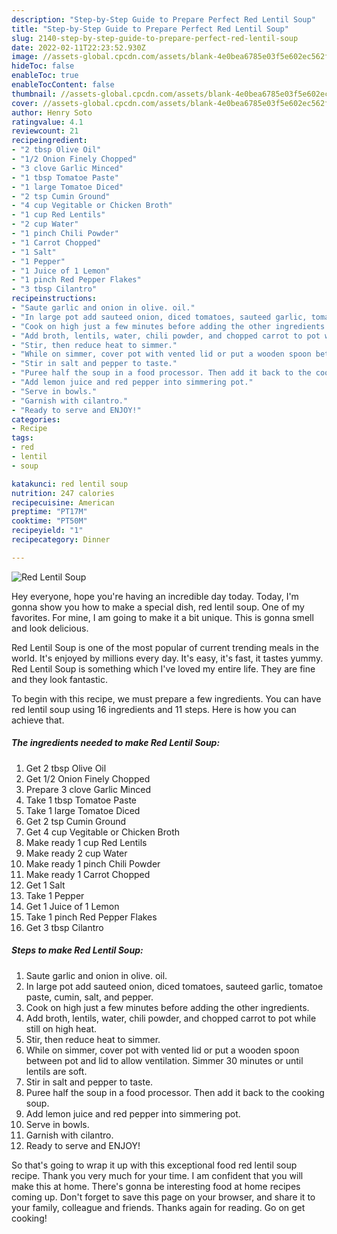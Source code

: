 ```yaml
---
description: "Step-by-Step Guide to Prepare Perfect Red Lentil Soup"
title: "Step-by-Step Guide to Prepare Perfect Red Lentil Soup"
slug: 2140-step-by-step-guide-to-prepare-perfect-red-lentil-soup
date: 2022-02-11T22:23:52.930Z
image: //assets-global.cpcdn.com/assets/blank-4e0bea6785e03f5e602ec562f230caae08da540cada707380b4fe1bbebba43da.png
hideToc: false
enableToc: true
enableTocContent: false
thumbnail: //assets-global.cpcdn.com/assets/blank-4e0bea6785e03f5e602ec562f230caae08da540cada707380b4fe1bbebba43da.png
cover: //assets-global.cpcdn.com/assets/blank-4e0bea6785e03f5e602ec562f230caae08da540cada707380b4fe1bbebba43da.png
author: Henry Soto
ratingvalue: 4.1
reviewcount: 21
recipeingredient:
- "2 tbsp Olive Oil"
- "1/2 Onion Finely Chopped"
- "3 clove Garlic Minced"
- "1 tbsp Tomatoe Paste"
- "1 large Tomatoe Diced"
- "2 tsp Cumin Ground"
- "4 cup Vegitable or Chicken Broth"
- "1 cup Red Lentils"
- "2 cup Water"
- "1 pinch Chili Powder"
- "1 Carrot Chopped"
- "1 Salt"
- "1 Pepper"
- "1 Juice of 1 Lemon"
- "1 pinch Red Pepper Flakes"
- "3 tbsp Cilantro"
recipeinstructions:
- "Saute garlic and onion in olive. oil."
- "In large pot add sauteed onion, diced tomatoes, sauteed garlic, tomatoe paste, cumin, salt, and pepper."
- "Cook on high just a few minutes before adding the other ingredients."
- "Add broth, lentils, water, chili powder, and chopped carrot to pot while still on high heat."
- "Stir, then reduce heat to simmer."
- "While on simmer, cover pot with vented lid or put a wooden spoon between pot and lid to allow ventilation. Simmer 30 minutes or until lentils are soft."
- "Stir in salt and pepper to taste."
- "Puree half the soup in a food processor. Then add it back to the cooking soup."
- "Add lemon juice and red pepper into simmering pot."
- "Serve in bowls."
- "Garnish with cilantro."
- "Ready to serve and ENJOY!"
categories:
- Recipe
tags:
- red
- lentil
- soup

katakunci: red lentil soup 
nutrition: 247 calories
recipecuisine: American
preptime: "PT17M"
cooktime: "PT50M"
recipeyield: "1"
recipecategory: Dinner

---
```



![Red Lentil Soup](//assets-global.cpcdn.com/assets/blank-4e0bea6785e03f5e602ec562f230caae08da540cada707380b4fe1bbebba43da.png)

Hey everyone, hope you're having an incredible day today. Today, I'm gonna show you how to make a special dish, red lentil soup. One of my favorites. For mine, I am going to make it a bit unique. This is gonna smell and look delicious.



Red Lentil Soup is one of the most popular of current trending meals in the world. It's enjoyed by millions every day. It's easy, it's fast, it tastes yummy. Red Lentil Soup is something which I've loved my entire life. They are fine and they look fantastic.


To begin with this recipe, we must prepare a few ingredients. You can have red lentil soup using 16 ingredients and 11 steps. Here is how you can achieve that.

<!--inarticleads1-->

##### The ingredients needed to make Red Lentil Soup:

1. Get 2 tbsp Olive Oil
1. Get 1/2 Onion Finely Chopped
1. Prepare 3 clove Garlic Minced
1. Take 1 tbsp Tomatoe Paste
1. Take 1 large Tomatoe Diced
1. Get 2 tsp Cumin Ground
1. Get 4 cup Vegitable or Chicken Broth
1. Make ready 1 cup Red Lentils
1. Make ready 2 cup Water
1. Make ready 1 pinch Chili Powder
1. Make ready 1 Carrot Chopped
1. Get 1 Salt
1. Take 1 Pepper
1. Get 1 Juice of 1 Lemon
1. Take 1 pinch Red Pepper Flakes
1. Get 3 tbsp Cilantro




<!--inarticleads2-->

##### Steps to make Red Lentil Soup:

1. Saute garlic and onion in olive. oil.
1. In large pot add sauteed onion, diced tomatoes, sauteed garlic, tomatoe paste, cumin, salt, and pepper.
1. Cook on high just a few minutes before adding the other ingredients.
1. Add broth, lentils, water, chili powder, and chopped carrot to pot while still on high heat.
1. Stir, then reduce heat to simmer.
1. While on simmer, cover pot with vented lid or put a wooden spoon between pot and lid to allow ventilation. Simmer 30 minutes or until lentils are soft.
1. Stir in salt and pepper to taste.
1. Puree half the soup in a food processor. Then add it back to the cooking soup.
1. Add lemon juice and red pepper into simmering pot.
1. Serve in bowls.
1. Garnish with cilantro.
1. Ready to serve and ENJOY!



So that's going to wrap it up with this exceptional food red lentil soup recipe. Thank you very much for your time. I am confident that you will make this at home. There's gonna be interesting food at home recipes coming up. Don't forget to save this page on your browser, and share it to your family, colleague and friends. Thanks again for reading. Go on get cooking!
